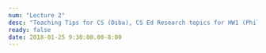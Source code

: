 ```yaml
---
num: "Lecture 2"
desc: "Teaching Tips for CS (Diba), CS Ed Research topics for HW1 (Phill)"
ready: false
date: 2018-01-25 9:30:00.00-8:00
---
```


